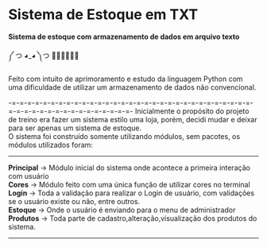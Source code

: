# Sistema de Estoque em TXT
 **Sistema de estoque com armazenamento de dados em arquivo texto**

༼ つ ◕_◕ ༽つ 🐍🐍🐍🐍🐍🐍


Feito com intuito de aprimoramento e estudo da linguagem Python com uma dificuldade de utilizar um armazenamento de dados não convencional.
                                                                                               
-=-=-=-=-=-=-=-=-=-=-=-=-=-=-=-=-=-=-=-=-=-=-=-=-=-=-=-=-=-=-=-=-=-=-=-=-=-=-=-=-=-=-=-=-=-=-=-
Inicialmente o propósito do projeto de treino era fazer um sistema estilo uma loja, porém, decidi mudar e deixar para ser apenas um sistema de estoque.<br/>
O sistema foi construído somente utilizando módulos, sem pacotes, os módulos utilizados foram:
_______________________________________________________________________________________________________________________
**Principal** → Módulo inicial do sistema onde acontece a primeira interação com usuário<br/>
**Cores** → Módulo feito com uma única função de utilizar cores no terminal<br/>
**Login** → Toda a validação para realizar o Login de usuário, com validações se o usuário existe ou não, entre outros.<br/>
**Estoque** → Onde o usuário é enviando para o menu de administrador<br/>
**Produtos** → Toda parte de cadastro,alteração,visualização dos produtos do sistema.
_______________________________________________________________________________________________________________________

